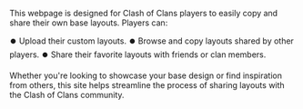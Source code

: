 This webpage is designed for Clash of Clans players to easily copy and share their own base layouts.
Players can:

⏺️ Upload their custom layouts.
⏺️ Browse and copy layouts shared by other players.
⏺️ Share their favorite layouts with friends or clan members.

Whether you're looking to showcase your base design or find inspiration from others, this site helps streamline the process of sharing layouts with the Clash of Clans community.

